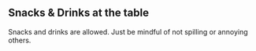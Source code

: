 ## Snacks & Drinks at the table

Snacks and drinks are allowed.
Just be mindful of not spilling or annoying others.